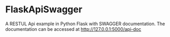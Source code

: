 # FlaskApiSwagger
A RESTUL Api example in Python Flask with SWAGGER documentation. The documentation can be accessed at http://127.0.0.1:5000/api-doc